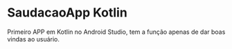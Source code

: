# SaudacaoApp Kotlin
Primeiro APP em Kotlin no Android Studio, tem a função apenas de dar boas vindas ao usuário.

